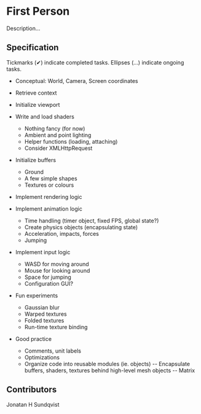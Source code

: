 First Person
============
Description...


Specification
-------------
Tickmarks (✔) indicate completed tasks.
Ellipses (...) indicate ongoing tasks.

* Conceptual: World, Camera, Screen coordinates 

* Retrieve context
* Initialize viewport
* Write and load shaders
    - Nothing fancy (for now)
    - Ambient and point lighting
    - Helper functions (loading, attaching)
    - Consider XMLHttpRequest

* Initialize buffers
    - Ground
    - A few simple shapes
    - Textures or colours

* Implement rendering logic
* Implement animation logic
    - Time handling (timer object, fixed FPS, global state?)
    - Create physics objects (encapsulating state)
    - Acceleration, impacts, forces
    - Jumping

* Implement input logic
    - WASD for moving around
    - Mouse for looking around
    - Space for jumping
    - Configuration GUI?

* Fun experiments
    - Gaussian blur
    - Warped textures
    - Folded textures
    - Run-time texture binding

* Good practice
    - Comments, unit labels
    - Optimizations
    - Organize code into reusable modules (ie. objects)
        -- Encapsulate buffers, shaders, textures behind high-level mesh objects
        -- Matrix



Contributors
------------
Jonatan H Sundqvist